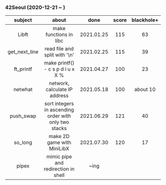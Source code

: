 ### 42Seoul (2020-12-21 ~ ) 

|subject|about|done|score|blackhole+|
|:---:|:---:|:---:|:---:|:---:|
|Libft|make functions in libc|2021.01.25|115|63|
|get_next_line|read file and split with '\n'|2021.02.25|115|39|
|ft_printf|make printf() - c s p d i u x X % |2021.04.27|100|23|
|netwhat|network, calculate IP address|2021.05.18|100|about 10|
|push_swap|sort integers in ascending order with only two stacks|2021.06.29|121|40|
|so_long|make 2D game with MiniLibX|2021.07.30|120|17|
|pipex|mimic pipe and redirection in shell| ~ing | | |
